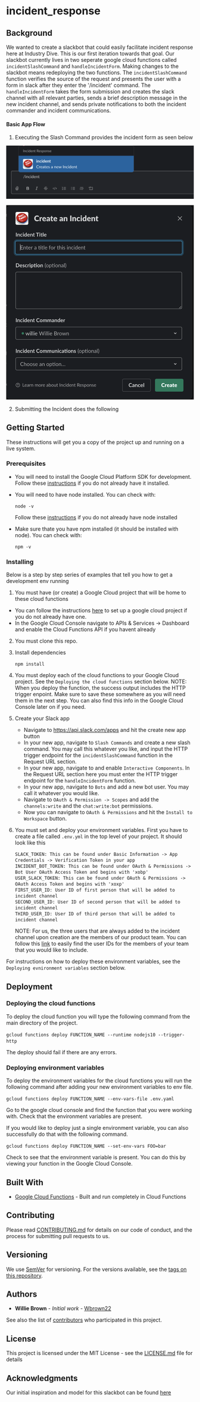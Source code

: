# incident_response

## Background
We wanted to create a slackbot that could easily facilitate incident response here at Industry Dive. This is our first iteration towards that goal. Our slackbot currently lives in two seperate google cloud functions called `incidentSlashCommand` and `handleIncidentForm`. Making changes to the slackbot means redeploying the two functions. The `incidentSlashCommand` function verifies the source of the request and presents the user with a form in slack after they enter the '/incident' command. The `handleIncidentForm` takes the form submission and creates the slack channel with all relevant parties, sends a brief description message in the new incident channel, and sends private notifications to both the incident commander and incident communications.

#### Basic App Flow
1. Executing the Slash Command provides the incident form as seen below

![Slash Command](https://github.com/industrydive/incident_response/blob/Update-README-for-open-source/demo_images/Incident_Slash_Command.png)

![Incident Form](https://github.com/industrydive/incident_response/blob/Update-README-for-open-source/demo_images/Incident_Form.png)

2. Submitting the Incident does the following

## Getting Started

These instructions will get you a copy of the project up and running on a live system.

### Prerequisites

* You will need to install the Google Cloud Platform SDK for development. Follow these [instructions](https://cloud.google.com/sdk/install) if you do not already have it installed.


* You will need to have node installed. You can check with:

   ```
   node -v
   ```

  Follow these [instructions](https://nodejs.org/en/download/) if you do not already have node installed


* Make sure thate you have npm installed (it should be installed with node). You can check with:

   ```
   npm -v
   ```



### Installing

Below is a step by step series of examples that tell you how to get a development env running

1. You must have (or create) a Google Cloud project that will be home to these cloud functions
  * You can follow the instructions [here]() to set up a google cloud project if you do not already have one.
  * In the Google Cloud Console navigate to APIs & Services -> Dashboard and enable the Cloud Functions API if you havent already
  
2. You must clone this repo.

3. Install dependencies

   ```
   npm install
   ```

3. You must deploy each of the cloud functions to your Google Cloud project. See the `Deploying the cloud functions` section below. NOTE: When you deploy the function, the success output includes the HTTP trigger enpoint. Make sure to save these somewhere as you will need them in the next step. You can also find this info in the Google Cloud Console later on if you need.

4. Create your Slack app
   * Navigate to https://api.slack.com/apps and hit the create new app button
   * In your new app, navigate to `Slash Commands` and create a new slash command. You may call this whatever you like, and input the HTTP trigger endpoint for the `incidentSlashCommand` function in the Request URL section.
   * In your new app, navigate to and enable `Interactive Components`. In the Request URL section here you must enter the HTTP trigger endpoint for the `handleIncidentForm` function.
   * In your new app, navigate to `Bots` and add a new bot user. You may call it whatever you would like.
   * Navigate to `OAuth & Permission -> Scopes` and add the `channels:write` and the `chat:write:bot` permissions.
   * Now you can navigate to `OAuth & Permissions` and hit the `Install to Workspace` button. 

5. You must set and deploy your environment variables. First you have to create a file called `.env.yml` in the top level of your project. It should look like this

    ```
    SLACK_TOKEN: This can be found under Basic Information -> App Credentials -> Verification Token in your app
    INCIDENT_BOT_TOKEN: This can be found under OAuth & Permissions -> Bot User OAuth Access Token and begins with 'xobp'
    USER_SLACK_TOKEN: This can be found under OAuth & Permissions -> OAuth Access Token and begins with 'xoxp'
    FIRST_USER_ID: User ID of first person that will be added to incident channel
    SECOND_USER_ID: User ID of second person that will be added to incident channel
    THIRD_USER_ID: User ID of third person that will be added to incident channel
    ```
    
    NOTE: For us, the three users that are always added to the incident channel upon creation are the members of our product 
    team. You can follow this [link](https://help.workast.com/hc/en-us/articles/360027461274-How-to-find-a-Slack-user-ID) to
    easily find the user IDs for the members of your team that you would like to include.

For instructions on how to deploy these environment variables, see the `Deploying evnironment variables` section below.



## Deployment

### Deploying the cloud functions
To deploy the cloud function you will type the following command from the main directory of the project.

`gcloud functions deploy FUNCTION_NAME --runtime nodejs10 --trigger-http`

The deploy should fail if there are any errors.

### Deploying environment variables
To deploy the environment variables for the cloud functions you will run the following command after adding your new environment variables to env file.

`gcloud functions deploy FUNCTION_NAME --env-vars-file .env.yaml`

Go to the google cloud console and find the function that you were working with. Check that the environment variables are present.

If you would like to deploy just a single environment variable, you can also successfully do that with the following command.

`gcloud functions deploy FUNCTION_NAME --set-env-vars FOO=bar`

Check to see that the environment variable is present. You can do this by viewing your function in the Google Cloud Console.


## Built With

* [Google Cloud Functions](https://cloud.google.com/functions/docs/) - Built and run completely in Cloud Functions


## Contributing

Please read [CONTRIBUTING.md](https://gist.github.com/PurpleBooth/b24679402957c63ec426) for details on our code of conduct, and the process for submitting pull requests to us.


## Versioning

We use [SemVer](http://semver.org/) for versioning. For the versions available, see the [tags on this repository](https://github.com/your/project/tags). 


## Authors

* **Willie Brown** - *Initial work* - [Wbrown22](https://github.com/wbrown22)

See also the list of [contributors](https://github.com/your/project/contributors) who participated in this project.


## License

This project is licensed under the MIT License - see the [LICENSE.md](LICENSE.md) file for details


## Acknowledgments

Our initial inspiration and model for this slackbot can be found [here](https://github.com/slackapi/template-incident-management)
